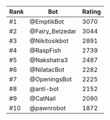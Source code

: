 Rank|Bot|Rating
---|---|---
#1|@EmptikBot|3070
#2|@Fairy_Belzedar|3044
#3|@Nikitosikbot|2891
#4|@RaspFish|2739
#5|@Nakshatra3|2487
#6|@NilatacBot|2282
#7|@OpeningsBot|2225
#8|@anti-bot|2152
#9|@CatNail|2090
#10|@pawnrobot|1872
